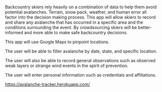 Backcountry skiers rely heavily on a combination of data to help them avoid potential avalanches. Terrain, snow pack, weather, and human error all factor into the decision making process. This app will allow skiers to record and share any avalanche that has occurred in a specific area and the conditions surrounding the event. By crowdsourcing skiers will be better-informed and more able to make safe backcountry decisions.

This app will use Google Maps to pinpoint locations.

The user will be able to filter avalanche by date, state, and specific location.

The user will also be able to record general observations such as observed weak layers or strange wind events in the spirit of prevention.  

The user will enter personal information such as credentials and affiliations. 

https://avalanche-tracker.herokuapp.com/
